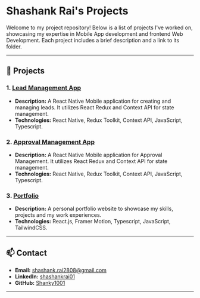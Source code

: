 # Shashank Rai's Projects

Welcome to my project repository! Below is a list of projects I've worked on, showcasing my expertise in Mobile App development and frontend Web Development. Each project includes a brief description and a link to its folder.

---

## 🚀 Projects

### 1. **[Lead Management App](./LMS/Readmd.md)**

- **Description:** A React Native Mobile application for creating and managing leads. It utilizes React Redux and Context API for state management.
- **Technologies:** React Native, Redux Toolkit, Context API, JavaScript, Typescript.

### 2. **[Approval Management App](./Approval/Readme.md)**

- **Description:** A React Native Mobile application for Approval Management. It utilizes React Redux and Context API for state management.
- **Technologies:** React Native, Redux Toolkit, Context API, JavaScript, Typescript.

### 3. **[Portfolio](./Portfolio/Readme.md)**

- **Description:** A personal portfolio website to showcase my skills, projects and my work experiences.
- **Technologies:** React.js, Framer Motion, Typescript, JavaScript, TailwindCSS.

---

## 📫 Contact

- **Email:** shashank.rai2808@gmail.com
- **LinkedIn:** [shashankrai01](https://www.linkedin.com/in/shashankrai01)
- **GitHub:** [Shanky1001](https://github.com/Shanky1001)

---

